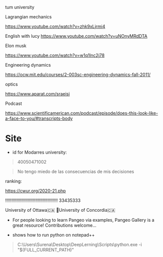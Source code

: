 



tum university

Lagrangian mechanics

https://www.youtube.com/watch?v=zhk9xLjrmi4

English with lucy
https://www.youtube.com/watch?v=uNOnyMRdDTA

Elon musk

https://www.youtube.com/watch?v=w1q1lnc2j78

Engineering dynamics

https://ocw.mit.edu/courses/2-003sc-engineering-dynamics-fall-2011/

optics

https://www.aparat.com/sraeisi


Podcast

https://www.scientificamerican.com/podcast/episode/does-this-look-like-a-face-to-you/#transcripts-body





# Site

* id for Modarres university: 

>40050471002


>No tengo miedo de las consecuencias de mis decisiones


ranking:

https://cwur.org/2020-21.php



!!!!!!!!!!!!!!!!!!!!!!!!!!!!!!!!!!!!!!!!!!
33435333

University of Ottawa🇨🇦
🔸University of Concordia🇨🇦


* For people looking to learn Pangeo via examples, Pangeo Gallery is a great resource! Contributions welcome...

* shows how to run python on notepad++
>C:\Users\Surena\Desktop\DeepLerning\Scripts\python.exe -i "$(FULL_CURRENT_PATH)"


